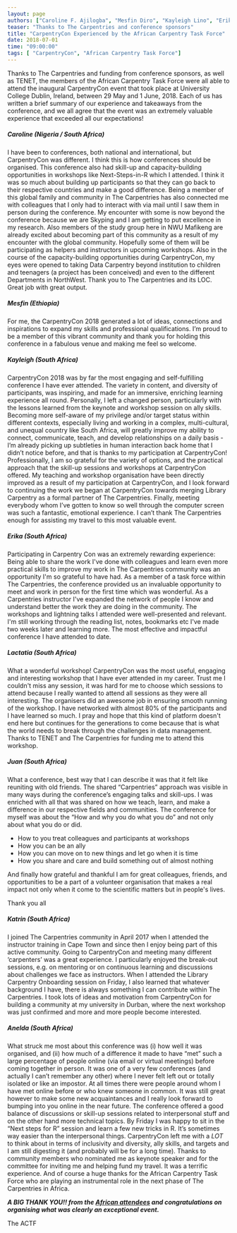 ```yaml
---
layout: page
authors: ["Caroline F. Ajilogba", "Mesfin Diro", "Kayleigh Lino", "Erika Mias", "Lactatia Motsuku", "Juan Steyn", "Katrin Tirok", "Anelda van der Walt"]
teaser: "Thanks to The Carpentries and conference sponsors"
title: "CarpentryCon Experienced by the African Carpentry Task Force"
date: 2018-07-01
time: "09:00:00"
tags: [ "CarpentryCon", "African Carpentry Task Force"]
---
```


Thanks to The Carpentries and funding from conference sponsors, as well as TENET, the members of the African Carpentry Task Force were all able to attend the inaugural CarpentryCon event that took place at University College Dublin, Ireland, between 29 May and 1 June, 2018. Each of us has written a brief summary of our experience and takeaways from the conference, and we all agree that the event was an extremely valuable experience that exceeded all our expectations!


##### Caroline (Nigeria / South Africa)

I have been to conferences, both national and international, but CarpentryCon was different. I think this is how conferences should be organised. This conference also had skill-up and capacity-building opportunities in workshops like Next-Steps-in-R which I attended. I think it was so much about building up participants so that they can go back to their respective countries and make a good difference. Being a member of this global family and community in The Carpentries has also connected me with colleagues that I only had to interact with via mail until I saw them in person during the conference. My encounter with some is now beyond the conference because we are Skyping and I am getting to put excellence in my research. Also members of the study group here in NWU Mafikeng are already excited about becoming part of this community as a result of my encounter with the global community. Hopefully some of them will be participating as helpers and instructors in upcoming workshops. Also in the course of the capacity-building opportunities during CarpentryCon, my eyes were opened to taking Data Carpentry beyond institution to children and teenagers (a project has been conceived) and even to the different Departments in NorthWest. Thank you to The Carpentries and its LOC. Great job with great output.


##### Mesfin (Ethiopia)

For me, the CarpentryCon 2018 generated a lot of ideas, connections and inspirations to expand my skills and professional qualifications. I’m proud to be a member of this vibrant community and thank you for holding this conference in a fabulous venue and making me feel so welcome. 


##### Kayleigh (South Africa)

CarpentryCon 2018 was by far the most engaging and self-fulfilling conference I have ever attended. The variety in content, and diversity of participants, was inspiring, and made for an immersive, enriching learning experience all round. Personally, I left a changed person, particularly with the lessons learned from the keynote and workshop session on ally skills. Becoming more self-aware of my privilege and/or target status within different contexts, especially living and working in a complex, multi-cultural, and unequal country like South Africa, will greatly improve my ability to connect, communicate, teach, and develop relationships on a daily basis - I’m already picking up subtleties in human interaction back home that I didn’t notice before, and that is thanks to my participation at CarpentryCon! Professionally, I am so grateful for the variety of options, and the practical approach that the skill-up sessions and workshops at CarpentryCon offered. My teaching and workshop organisation have been directly improved as a result of my participation at CarpentryCon, and I look forward to continuing the work we began at CarpentryCon towards merging Library Carpentry as a formal partner of The Carpentries. Finally, meeting everybody whom I’ve gotten to know so well through the computer screen was such a fantastic, emotional experience. I can’t thank The Carpentries enough for assisting my travel to this most valuable event.


##### Erika (South Africa)

Participating in Carpentry Con was an extremely rewarding experience: Being able to share the work I've done with colleagues and learn even more practical skills to improve my work in The Carpentries community was an opportunity I'm so grateful to have had. As a member of a task force within The Carpentries, the conference provided us an invaluable opportunity to meet and work in person for the first time which was wonderful. As a Carpentries instructor I've expanded the network of people I know and understand better the work they are doing in the community. The workshops and lightning talks I attended were well-presented and relevant. I'm still working through the reading list, notes, bookmarks etc I've made two weeks later and learning more. The most effective and impactful conference I have attended to date.


##### Lactatia (South Africa)

What a wonderful workshop! CarpentryCon was the most useful, engaging and interesting workshop that I have ever attended in my career. Trust me I couldn't miss any session, it was hard for me to choose which sessions to attend because I really wanted to attend all sessions as they were all interesting. The organisers did an awesome job in ensuring smooth running of the workshop. I have networked with almost 80% of the participants and I have learned so much. I pray and hope that this kind of platform doesn't end here but continues for the generations to come because that is what the world needs to break through the challenges in data management. Thanks to TENET and The Carpentries for funding me to attend this workshop.


##### Juan (South Africa)

What a conference, best way that I can describe it was that it felt like reuniting with old friends. The shared “Carpentries” 
approach was visible in many ways during the conference’s engaging talks and skill-ups. I was enriched with all that was shared on how we teach, learn, and make a difference in our respective fields and communities. The conference for myself was about the “How and why you do what you do” and not only about what you do or did.  

- How to you treat colleagues and participants at workshops
- How you can be an ally
- How you can move on to new things and let go when it is time
- How you share and care and build something out of almost nothing

And finally how grateful and thankful I am for great colleagues, friends, and opportunities to be a part of a volunteer organisation that makes a real impact not only when it come to the scientific matters but in people's lives.

Thank you all


##### Katrin (South Africa)

I joined The Carpentries community in April 2017 when I attended the instructor training in Cape Town and since then I enjoy being part of this active community. Going to CarpentryCon and meeting many different ‘carpenters’ was a great experience. I particularly enjoyed the break-out sessions, e.g. on mentoring or on continuous learning and discussions about challenges we face as instructors. When I attended the Library Carpentry Onboarding session on Friday, I also learned that whatever background I have, there is always something I can contribute within The Carpentries. I took lots of ideas and motivation from CarpentryCon for building a community at my university in Durban, where the next workshop was just confirmed and more and more people become interested.


##### Anelda (South Africa)

What struck me most about this conference was (i) how well it was organised, and (ii) how much of a difference it made to have “met” such a large percentage of people online (via email or virtual meetings) before coming together in person. It was one of a very few conferences (and actually I can’t remember any other) where I never felt left out or totally isolated or like an impostor. At all times there were people around whom I have met online before or who knew someone in common. It was still great however to make some new acquaintances and I really look forward to bumping into you online in the near future. The conference offered a good balance of discussions or skill-up sessions related to interpersonal stuff and on the other hand more technical topics. By Friday I was happy to sit in the “Next steps for R” session and learn a few new tricks in R. It’s sometimes way easier than the interpersonal things. CarpentryCon left me with a *LOT* to think about in terms of inclusivity and diversity, ally skills, and targets and I am still digesting it (and probably will be for a long time). Thanks to community members who nominated me as keynote speaker and for the committee for inviting me and helping fund my travel. It was a terrific experience. And of course a huge thanks for the African Carpentry Task Force who are playing an instrumental role in the next phase of The Carpentries in Africa.

***A BIG THANK YOU!! from the [African attendees](https://www.flickr.com/photos/134305289@N03/41614266805/) and congratulations on organising what was clearly an exceptional event.***

The ACTF




